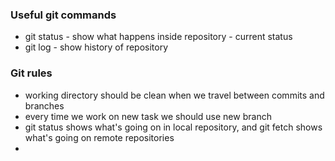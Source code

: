### Useful git commands
- git status - show what happens inside repository - current status
- git log - show history of repository

### Git rules
- working directory should be clean when we travel between commits and branches
- every time we work on new task we should use new branch
- git status shows what's going on in local repository, and git fetch shows what's going on remote repositories
- 